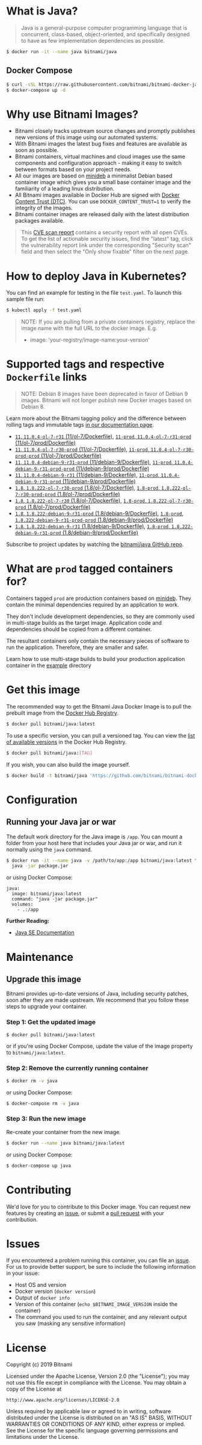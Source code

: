 # What is Java?

> Java is a general-purpose computer programming language that is concurrent, class-based, object-oriented, and specifically designed to have as few implementation dependencies as possible.

```bash
$ docker run -it --name java bitnami/java
```

## Docker Compose

```bash
$ curl -sSL https://raw.githubusercontent.com/bitnami/bitnami-docker-java/master/docker-compose.yml > docker-compose.yml
$ docker-compose up -d
```

# Why use Bitnami Images?

* Bitnami closely tracks upstream source changes and promptly publishes new versions of this image using our automated systems.
* With Bitnami images the latest bug fixes and features are available as soon as possible.
* Bitnami containers, virtual machines and cloud images use the same components and configuration approach - making it easy to switch between formats based on your project needs.
* All our images are based on [minideb](https://github.com/bitnami/minideb) a minimalist Debian based container image which gives you a small base container image and the familiarity of a leading linux distribution.
* All Bitnami images available in Docker Hub are signed with [Docker Content Trust (DTC)](https://docs.docker.com/engine/security/trust/content_trust/). You can use `DOCKER_CONTENT_TRUST=1` to verify the integrity of the images.
* Bitnami container images are released daily with the latest distribution packages available.


> This [CVE scan report](https://quay.io/repository/bitnami/java?tab=tags) contains a security report with all open CVEs. To get the list of actionable security issues, find the "latest" tag, click the vulnerability report link under the corresponding "Security scan" field and then select the "Only show fixable" filter on the next page.

# How to deploy Java in Kubernetes?

You can find an example for testing in the file `test.yaml`. To launch this sample file run:

```bash
$ kubectl apply -f test.yaml
```

> NOTE: If you are pulling from a private containers registry, replace the image name with the full URL to the docker image. E.g.
>
> - image: 'your-registry/image-name:your-version'

# Supported tags and respective `Dockerfile` links

> NOTE: Debian 8 images have been deprecated in favor of Debian 9 images. Bitnami will not longer publish new Docker images based on Debian 8.

Learn more about the Bitnami tagging policy and the difference between rolling tags and immutable tags [in our documentation page](https://docs.bitnami.com/containers/how-to/understand-rolling-tags-containers/).


- [`11`, `11.0.4-ol-7-r31` (11/ol-7/Dockerfile)](https://github.com/bitnami/bitnami-docker-java/blob/11.0.4-ol-7-r31/11/ol-7/Dockerfile), [`11-prod`, `11.0.4-ol-7-r31-prod` (11/ol-7/prod/Dockerfile)](https://github.com/bitnami/bitnami-docker-java/blob/11.0.4-ol-7-r31/11/ol-7/prod/Dockerfile)
- [`11`, `11.0.4-ol-7-r30-prod` (11/ol-7/Dockerfile)](https://github.com/bitnami/bitnami-docker-java/blob/11.0.4-ol-7-r30-prod/11/ol-7/Dockerfile), [`11-prod`, `11.0.4-ol-7-r30-prod-prod` (11/ol-7/prod/Dockerfile)](https://github.com/bitnami/bitnami-docker-java/blob/11.0.4-ol-7-r30-prod/11/ol-7/prod/Dockerfile)
- [`11`, `11.0.4-debian-9-r31-prod` (11/debian-9/Dockerfile)](https://github.com/bitnami/bitnami-docker-java/blob/11.0.4-debian-9-r31-prod/11/debian-9/Dockerfile), [`11-prod`, `11.0.4-debian-9-r31-prod-prod` (11/debian-9/prod/Dockerfile)](https://github.com/bitnami/bitnami-docker-java/blob/11.0.4-debian-9-r31-prod/11/debian-9/prod/Dockerfile)
- [`11`, `11.0.4-debian-9-r31` (11/debian-9/Dockerfile)](https://github.com/bitnami/bitnami-docker-java/blob/11.0.4-debian-9-r31/11/debian-9/Dockerfile), [`11-prod`, `11.0.4-debian-9-r31-prod` (11/debian-9/prod/Dockerfile)](https://github.com/bitnami/bitnami-docker-java/blob/11.0.4-debian-9-r31/11/debian-9/prod/Dockerfile)
- [`1.8`, `1.8.222-ol-7-r30-prod` (1.8/ol-7/Dockerfile)](https://github.com/bitnami/bitnami-docker-java/blob/1.8.222-ol-7-r30-prod/1.8/ol-7/Dockerfile), [`1.8-prod`, `1.8.222-ol-7-r30-prod-prod` (1.8/ol-7/prod/Dockerfile)](https://github.com/bitnami/bitnami-docker-java/blob/1.8.222-ol-7-r30-prod/1.8/ol-7/prod/Dockerfile)
- [`1.8`, `1.8.222-ol-7-r30` (1.8/ol-7/Dockerfile)](https://github.com/bitnami/bitnami-docker-java/blob/1.8.222-ol-7-r30/1.8/ol-7/Dockerfile), [`1.8-prod`, `1.8.222-ol-7-r30-prod` (1.8/ol-7/prod/Dockerfile)](https://github.com/bitnami/bitnami-docker-java/blob/1.8.222-ol-7-r30/1.8/ol-7/prod/Dockerfile)
- [`1.8`, `1.8.222-debian-9-r31-prod` (1.8/debian-9/Dockerfile)](https://github.com/bitnami/bitnami-docker-java/blob/1.8.222-debian-9-r31-prod/1.8/debian-9/Dockerfile), [`1.8-prod`, `1.8.222-debian-9-r31-prod-prod` (1.8/debian-9/prod/Dockerfile)](https://github.com/bitnami/bitnami-docker-java/blob/1.8.222-debian-9-r31-prod/1.8/debian-9/prod/Dockerfile)
- [`1.8`, `1.8.222-debian-9-r31` (1.8/debian-9/Dockerfile)](https://github.com/bitnami/bitnami-docker-java/blob/1.8.222-debian-9-r31/1.8/debian-9/Dockerfile), [`1.8-prod`, `1.8.222-debian-9-r31-prod` (1.8/debian-9/prod/Dockerfile)](https://github.com/bitnami/bitnami-docker-java/blob/1.8.222-debian-9-r31/1.8/debian-9/prod/Dockerfile)

Subscribe to project updates by watching the [bitnami/java GitHub repo](https://github.com/bitnami/bitnami-docker-java).

# What are `prod` tagged containers for?

Containers tagged `prod` are production containers based on [minideb](https://github.com/bitnami/minideb). They contain the minimal dependencies required by an application to work.

They don't include development dependencies, so they are commonly used in multi-stage builds as the target image. Application code and dependencies should be copied from a different container.

The resultant containers only contain the necessary pieces of software to run the application. Therefore, they are smaller and safer.

Learn how to use multi-stage builds to build your production application container in the [example](/example) directory

# Get this image

The recommended way to get the Bitnami Java Docker Image is to pull the prebuilt image from the [Docker Hub Registry](https://hub.docker.com/r/bitnami/java).

```bash
$ docker pull bitnami/java:latest
```

To use a specific version, you can pull a versioned tag. You can view the [list of available versions](https://hub.docker.com/r/bitnami/java/tags/) in the Docker Hub Registry.

```bash
$ docker pull bitnami/java:[TAG]
```

If you wish, you can also build the image yourself.

```bash
$ docker build -t bitnami/java 'https://github.com/bitnami/bitnami-docker-java.git#master:1.8/debian-9'
```

# Configuration

## Running your Java jar or war

The default work directory for the Java image is `/app`. You can mount a folder from your host here that includes your Java jar or war, and run it normally using the `java` command.

```bash
$ docker run -it --name java -v /path/to/app:/app bitnami/java:latest \
  java -jar package.jar
```

or using Docker Compose:

```
java:
  image: bitnami/java:latest
  command: "java -jar package.jar"
  volumes:
    - .:/app
```

**Further Reading:**

  - [Java SE Documentation](https://docs.oracle.com/javase/8/docs/api/)

# Maintenance

## Upgrade this image

Bitnami provides up-to-date versions of Java, including security patches, soon after they are made upstream. We recommend that you follow these steps to upgrade your container.

### Step 1: Get the updated image

```bash
$ docker pull bitnami/java:latest
```

or if you're using Docker Compose, update the value of the image property to `bitnami/java:latest`.

### Step 2: Remove the currently running container

```bash
$ docker rm -v java
```

or using Docker Compose:

```bash
$ docker-compose rm -v java
```

### Step 3: Run the new image

Re-create your container from the new image.

```bash
$ docker run --name java bitnami/java:latest
```

or using Docker Compose:

```bash
$ docker-compose up java
```

# Contributing

We'd love for you to contribute to this Docker image. You can request new features by creating an [issue](https://github.com/bitnami/bitnami-docker-java/issues), or submit a [pull request](https://github.com/bitnami/bitnami-docker-java/pulls) with your contribution.

# Issues

If you encountered a problem running this container, you can file an [issue](https://github.com/bitnami/bitnami-docker-java/issues). For us to provide better support, be sure to include the following information in your issue:

- Host OS and version
- Docker version (`docker version`)
- Output of `docker info`
- Version of this container (`echo $BITNAMI_IMAGE_VERSION` inside the container)
- The command you used to run the container, and any relevant output you saw (masking any sensitive
information)

# License

Copyright (c) 2019 Bitnami

Licensed under the Apache License, Version 2.0 (the "License");
you may not use this file except in compliance with the License.
You may obtain a copy of the License at

    http://www.apache.org/licenses/LICENSE-2.0

Unless required by applicable law or agreed to in writing, software
distributed under the License is distributed on an "AS IS" BASIS,
WITHOUT WARRANTIES OR CONDITIONS OF ANY KIND, either express or implied.
See the License for the specific language governing permissions and
limitations under the License.
